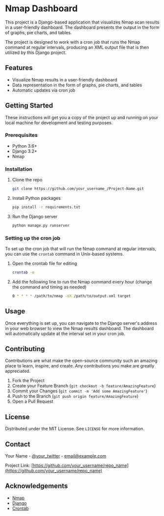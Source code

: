 # Nmap Dashboard

This project is a Django-based application that visualizes Nmap scan results in a user-friendly dashboard. The dashboard presents the output in the form of graphs, pie charts, and tables.

The project is designed to work with a cron job that runs the Nmap command at regular intervals, producing an XML output file that is then utilized by this Django project.

## Features

- Visualize Nmap results in a user-friendly dashboard
- Data representation in the form of graphs, pie charts, and tables
- Automatic updates via cron job

## Getting Started

These instructions will get you a copy of the project up and running on your local machine for development and testing purposes.

### Prerequisites

- Python 3.6+
- Django 3.2+
- Nmap

### Installation

1. Clone the repo
   ```sh
   git clone https://github.com/your_username_/Project-Name.git
   ```
2. Install Python packages
   ```sh
   pip install -r requirements.txt
   ```
3. Run the Django server
   ```sh
   python manage.py runserver
   ```

### Setting up the cron job

To set up the cron job that will run the Nmap command at regular intervals, you can use the `crontab` command in Unix-based systems.

1. Open the crontab file for editing
   ```sh
   crontab -e
   ```
2. Add the following line to run the Nmap command every hour (change the command and timing as needed)
   ```sh
   0 * * * * /path/to/nmap -oX /path/to/output.xml target
   ```

## Usage

Once everything is set up, you can navigate to the Django server's address in your web browser to view the Nmap results dashboard. The dashboard will automatically update at the interval set in your cron job.

## Contributing

Contributions are what make the open-source community such an amazing place to learn, inspire, and create. Any contributions you make are greatly appreciated.

1. Fork the Project
2. Create your Feature Branch (`git checkout -b feature/AmazingFeature`)
3. Commit your Changes (`git commit -m 'Add some AmazingFeature'`)
4. Push to the Branch (`git push origin feature/AmazingFeature`)
5. Open a Pull Request

## License

Distributed under the MIT License. See `LICENSE` for more information.

## Contact

Your Name - [@your_twitter](https://twitter.com/your_twitter) - email@example.com

Project Link: [https://github.com/your_username/repo_name](https://github.com/your_username/repo_name)

## Acknowledgements

- [Nmap](https://nmap.org/)
- [Django](https://www.djangoproject.com/)
- [Crontab](https://man7.org/linux/man-pages/man5/crontab.5.html)

